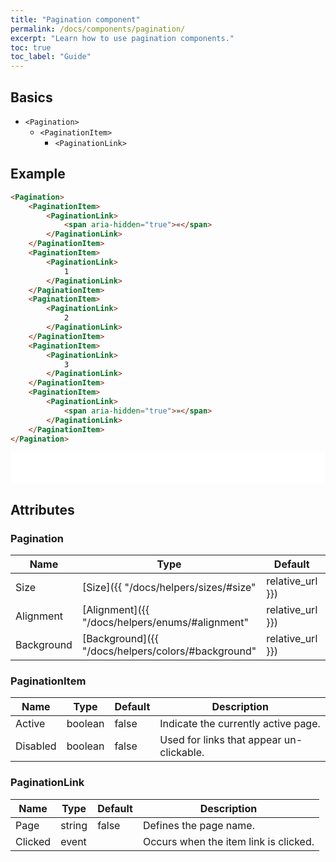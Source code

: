 ```yaml
---
title: "Pagination component"
permalink: /docs/components/pagination/
excerpt: "Learn how to use pagination components."
toc: true
toc_label: "Guide"
---
```


## Basics

- `<Pagination>`
  - `<PaginationItem>`
    - `<PaginationLink>`

## Example

```html
<Pagination>
    <PaginationItem>
        <PaginationLink>
            <span aria-hidden="true">«</span>
        </PaginationLink>
    </PaginationItem>
    <PaginationItem>
        <PaginationLink>
            1
        </PaginationLink>
    </PaginationItem>
    <PaginationItem>
        <PaginationLink>
            2
        </PaginationLink>
    </PaginationItem>
    <PaginationItem>
        <PaginationLink>
            3
        </PaginationLink>
    </PaginationItem>
    <PaginationItem>
        <PaginationLink>
            <span aria-hidden="true">»</span>
        </PaginationLink>
    </PaginationItem>
</Pagination>
```

<iframe class="frame" src="/examples/elements/pagination/" frameborder="0" scrolling="no" style="width:100%;height:50px;"></iframe>

## Attributes

### Pagination

| Name          | Type                                                                       | Default          | Description                                                                                 |
|---------------|----------------------------------------------------------------------------|------------------|---------------------------------------------------------------------------------------------|
| Size          | [Size]({{ "/docs/helpers/sizes/#size" | relative_url }})                   | `None`           | Gets or sets the pagination size.                                                           |
| Alignment     | [Alignment]({{ "/docs/helpers/enums/#alignment" | relative_url }})         | `None`           | Gets or sets the pagination alignment.                                                      |
| Background    | [Background]({{ "/docs/helpers/colors/#background" | relative_url }})      | `None`           | Gets or sets the pagination background color.                                               |

### PaginationItem

| Name          | Type                                                                       | Default          | Description                                                                                 |
|---------------|----------------------------------------------------------------------------|------------------|---------------------------------------------------------------------------------------------|
| Active        | boolean                                                                    | false            | Indicate the currently active page.                                                         |
| Disabled      | boolean                                                                    | false            | Used for links that appear un-clickable.                                                    |

### PaginationLink

| Name          | Type                                                                       | Default          | Description                                                                                 |
|---------------|----------------------------------------------------------------------------|------------------|---------------------------------------------------------------------------------------------|
| Page          | string                                                                     | false            | Defines the page name.                                                                      |
| Clicked       | event                                                                      |                  | Occurs when the item link is clicked.                                                       |